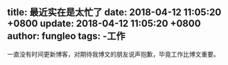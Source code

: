 title: 最近实在是太忙了
date: 2018-04-12 11:05:20 +0800
update: 2018-04-12 11:05:20 +0800
author: fungleo
tags:
    -工作
---

一直没有时间更新博客，对期待我博文的朋友说声抱歉，毕竟工作比博文重要。